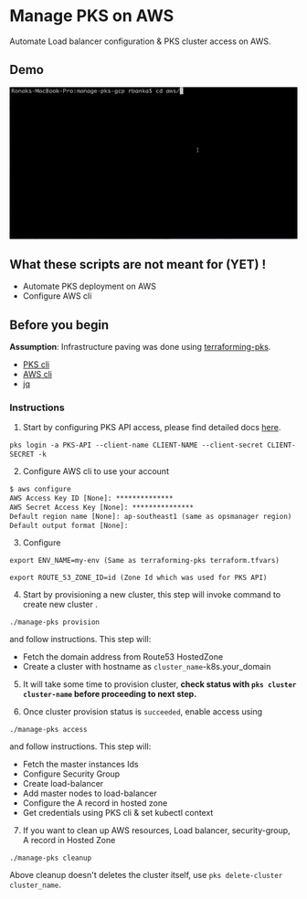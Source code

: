 # Manage PKS on AWS

Automate Load balancer configuration & PKS cluster access on AWS.

## Demo
![](images/manage-pks-aws.gif)

## What these scripts are not meant for (YET) !
* Automate PKS deployment on AWS
* Configure AWS cli

## Before you begin
**Assumption**: Infrastructure paving was done using [terraforming-pks](https://github.com/pivotal-cf/terraforming-aws).

* [PKS cli](https://docs.pivotal.io/runtimes/pks/1-3/installing-pks-cli.html)
* [AWS cli](https://docs.aws.amazon.com/cli/latest/userguide/cli-chap-install.html)
* [jq](https://stedolan.github.io/jq/download/)

### Instructions

1. Start by configuring PKS API access, please find detailed docs [here](https://docs.pivotal.io/runtimes/pks/1-3/configure-api.html).
  ```
  pks login -a PKS-API --client-name CLIENT-NAME --client-secret CLIENT-SECRET -k
  ```

2. Configure AWS cli to use your account

  ```
  $ aws configure
  AWS Access Key ID [None]: **************
  AWS Secret Access Key [None]: ***************
  Default region name [None]: ap-southeast1 (same as opsmanager region)
  Default output format [None]:
  ```
3. Configure
  ```
  export ENV_NAME=my-env (Same as terraforming-pks terraform.tfvars)
  ```
  ```
  export ROUTE_53_ZONE_ID=id (Zone Id which was used for PKS API)
  ```

4. Start by provisioning a new cluster, this step will invoke command to create new cluster .
  ```
  ./manage-pks provision
  ```
  and follow instructions. This step will:
  * Fetch the domain address from Route53 HostedZone
  * Create a cluster with hostname as `cluster_name`-k8s.your_domain


5. It will take some time to provision cluster, **check status with `pks cluster cluster-name` before proceeding to next step.**

6. Once cluster provision status is `succeeded`, enable access using
  ```
  ./manage-pks access
  ```
  and follow instructions. This step will:
  * Fetch the master instances Ids
  * Configure Security Group
  * Create load-balancer
  * Add master nodes to load-balancer
  * Configure the A record in hosted zone
  * Get credentials using PKS cli & set kubectl context


7. If you want to clean up AWS resources, Load balancer, security-group, A record in Hosted Zone
  ```
  ./manage-pks cleanup
  ```
  Above cleanup doesn't deletes the cluster itself, use `pks delete-cluster cluster_name`.
